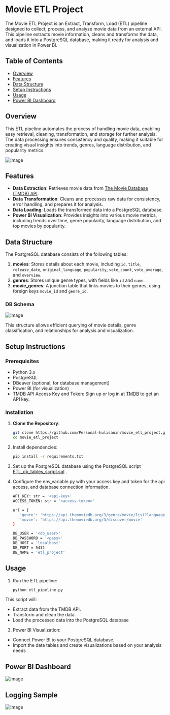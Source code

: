 # Movie ETL Project

The Movie ETL Project is an Extract, Transform, Load (ETL) pipeline designed to collect, process, and analyze movie data from an external API. This pipeline extracts movie information, cleans and transforms the data, and loads it into a PostgreSQL database, making it ready for analysis and visualization in Power BI.

## Table of Contents

- [Overview](#overview)
- [Features](#features)
- [Data Structure](#data-structure)
- [Setup Instructions](#setup-instructions)
- [Usage](#usage)
- [Power BI Dashboard](#power-bi-dashboard)

## Overview

This ETL pipeline automates the process of handling movie data, enabling easy retrieval, cleaning, transformation, and storage for further analysis. The data processing ensures consistency and quality, making it suitable for creating visual insights into trends, genres, language distribution, and popularity metrics.

![image](https://github.com/user-attachments/assets/f13b48e0-5445-44fd-9523-c7f35da0a13e)


## Features

- **Data Extraction**: Retrieves movie data from [The Movie Database (TMDB) API](https://www.themoviedb.org/).
- **Data Transformation**: Cleans and processes raw data for consistency, error handling, and prepares it for analysis.
- **Data Loading**: Loads the transformed data into a PostgreSQL database.
- **Power BI Visualization**: Provides insights into various movie metrics, including trends over time, genre popularity, language distribution, and top movies by popularity.

## Data Structure

The PostgreSQL database consists of the following tables:

1. **movies**: Stores details about each movie, including `id`, `title`, `release_date`, `original_language`, `popularity`, `vote_count`, `vote_average`, and `overview`.
2. **genres**: Stores unique genre types, with fields like `id` and `name`.
3. **movie_genres**: A junction table that links movies to their genres, using foreign keys `movie_id` and `genre_id`.

### DB Schema
 ![image](https://github.com/user-attachments/assets/4b44d1d8-df98-4097-8eee-d6a6ca2a5d27)


This structure allows efficient querying of movie details, genre classification, and relationships for analysis and visualization.

## Setup Instructions

### Prerequisites

- Python 3.x
- PostgreSQL
- DBeaver (optional, for database management)
- Power BI (for visualization)
- TMDB API Access Key and Token: Sign up or log in at [TMDB](https://www.themoviedb.org/login) to get an API key.

### Installation

1. **Clone the Repository**:
   ```bash
   git clone https://github.com/Personal-hulisanin/movie_etl_project.git
   cd movie_etl_project

2. Install dependencies:
   ```bash
   pip install -r requirements.txt
3. Set up the PostgreSQL database using the PostgreSQL script [ETL_db_tables_script.sql](./src/ETL_db_tables_script.sql)
.
   
4. Configure the env_variable.py with your access key and token for the api access, and database connection information.
     ```bash
    API_KEY: str = '<api-key>'
    ACCESS_TOKEN: str = '<access-token>'
    
    url = {
        'genre': 'https://api.themoviedb.org/3/genre/movie/list?language=en',
        'movie': 'https://api.themoviedb.org/3/discover/movie'
    }
    
    DB_USER = '<db_user>'
    DB_PASSWORD = '<pass>'
    DB_HOST = 'localhost'
    DB_PORT = 5432
    DB_NAME = 'etl_project'

## Usage

1. Run the ETL pipeline:

    ```bash
    python etl_pipeline.py

  This script will:

  - Extract data from the TMDB API.
  - Transform and clean the data.
  - Load the processed data into the PostgreSQL database

3. Power BI Visualization:

  - Connect Power BI to your PostgreSQL database.
  - Import the data tables and create visualizations based on your analysis needs
  
## Power BI Dashboard
  ![image](https://github.com/user-attachments/assets/3a3249d4-5f80-4da6-87a8-238a0399d062)


## Logging Sample
  ![image](https://github.com/user-attachments/assets/62ef9ba4-2a50-46fa-9c68-aa9122484925)
